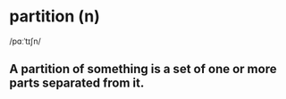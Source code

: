 # partition (n)

/pɑːˈtɪʃn/

## A partition of something is a set of one or more parts separated from it.